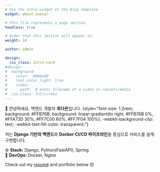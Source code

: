 ```yaml
---
# Use the Intro widget of the Blog template
widget: about.avatar

# This file represents a page section.
headless: true

# Order that this section will appear in.
weight: 10

author: admin

design:
  css_class: intro-card
#design:
#  background:
#    color: '#090a0b'
#    text_color_light: true
#    video:
#      path:  # enter filename of a video in /assets/media
#  css_class: fullscreen
---
```


👋 안녕하세요. 백엔드 개발자 **최다은**입니다.
{style="font-size: 1.2rem; background: #FFB76B; background: linear-gradient(to right, #FFB76B 0%, #FFA73D 30%, #FF7C00 60%, #FF7F04 100%); -webkit-background-clip: text; -webkit-text-fill-color: transparent;"}

저는 **Django 기반의 백엔드**와 **Docker·CI/CD 파이프라인**을 중심으로
서비스를 설계·구현합니다.

⚙️ **Stack:** Django, Python(FastAPI), Spring
<br>
🧪 **DevOps:** Docker, Nginx

Check out my [resumé](/about/) and portfolio below 😍
